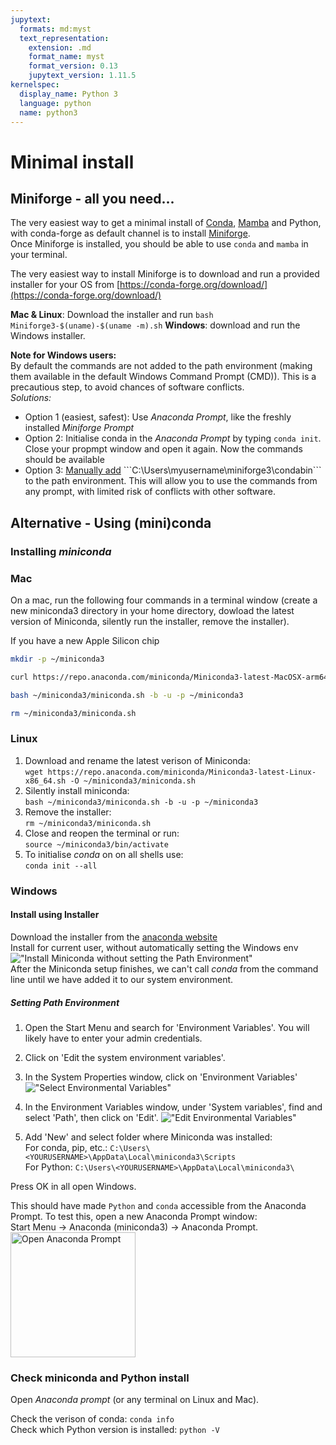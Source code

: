 ```yaml
---
jupytext:
  formats: md:myst
  text_representation:
    extension: .md
    format_name: myst
    format_version: 0.13
    jupytext_version: 1.11.5
kernelspec:
  display_name: Python 3
  language: python
  name: python3
---
```


# Minimal install 

## Miniforge - all you need...

The very easiest way to get a minimal install of [Conda](https://conda.io/), [Mamba](https://github.com/mamba-org/mamba) and Python, with conda-forge as default channel is to install [Miniforge](https://github.com/conda-forge/miniforge).  
Once Miniforge is installed, you should be able to use ```conda``` and ```mamba``` in your terminal.  

The very easiest way to install Miniforge is to download and run a provided installer for your OS  from [https://conda-forge.org/download/](https://conda-forge.org/download/)  

**Mac & Linux**: Download the installer and run ```bash Miniforge3-$(uname)-$(uname -m).sh```
**Windows**: download and run the Windows installer.  

**Note for Windows users:**  
By default the commands are not added to the path environment (making them available in the default Windows Command Prompt (CMD)). This is a precautious step, to avoid chances of software conflicts.  
*Solutions:*  

* Option 1 (easiest, safest): Use *Anaconda Prompt*, like the freshly installed *Miniforge Prompt*
* Option 2: Initialise conda in the *Anaconda Prompt* by typing ```conda init```. Close your propmpt window and open it again. Now the commands should be available
* Option 3: [Manually add](https://learn.microsoft.com/en-us/previous-versions/office/developer/sharepoint-2010/ee537574(v=office.14)#to-add-a-path-to-the-path-environment-variable) ```C:\Users\myusername\miniforge3\condabin``` to the path environment. This will allow you to use the commands from any prompt, with limited risk of conflicts with other software.  

## Alternative - Using (mini)conda

### Installing *miniconda*

### Mac  

On a mac, run the following four commands in a terminal window (create a new miniconda3 directory in your home directory, dowload the latest version of Miniconda, silently run the installer, remove the installer).

If you have a new Apple Silicon chip  

```bash
mkdir -p ~/miniconda3

curl https://repo.anaconda.com/miniconda/Miniconda3-latest-MacOSX-arm64.sh -o ~/miniconda3/miniconda.sh

bash ~/miniconda3/miniconda.sh -b -u -p ~/miniconda3

rm ~/miniconda3/miniconda.sh
```

### Linux

1. Download and rename the latest verison of Miniconda:  
   `wget https://repo.anaconda.com/miniconda/Miniconda3-latest-Linux-x86_64.sh -O ~/miniconda3/miniconda.sh`
2. Silently install miniconda:   
  `bash ~/miniconda3/miniconda.sh -b -u -p ~/miniconda3`  
3. Remove the installer:  
  `rm ~/miniconda3/miniconda.sh`  
4. Close and reopen the terminal or run:  
  `source ~/miniconda3/bin/activate`   
5. To initialise *conda* on  on all shells use:  
  `conda init --all`  

### Windows  
#### Install using Installer
Download the installer from the [anaconda website](https://repo.anaconda.com/miniconda/Miniconda3-latest-Windows-x86_64.exe)  
Install for current user, without automatically setting the Windows env 
!["Install Miniconda without setting the Path Environment"](./python_install_files/miniconda_win_install.PNG)  
After the Miniconda setup finishes, we can't call *conda* from the command line until we have added it to our system environment.  

##### Setting Path Environment
1. Open the Start Menu and search for 'Environment Variables'. You will likely have to enter your admin credentials.
2. Click on 'Edit the system environment variables'.
3. In the System Properties window, click on 'Environment Variables'  
!["Select Environmental Variables"](./python_install_files/windows_env_var_01.jpeg)  
4. In the Environment Variables window, under 'System variables', find and select 'Path', then click on 'Edit'.
!["Edit Environmental Variables"](./python_install_files/windows_env_var_02.jpeg)  

5. Add 'New' and select folder where Miniconda was installed:  
For conda, pip, etc.: `C:\Users\<YOURUSERNAME>\AppData\Local\miniconda3\Scripts`  
For Python: `C:\Users\<YOURUSERNAME>\AppData\Local\miniconda3\`  

Press OK in all open Windows.  

This should have made `Python` and `conda` accessible from the Anaconda Prompt. To test this, open a new Anaconda Prompt window:  
Start Menu -> Anaconda (miniconda3) -> Anaconda Prompt.  
<img src="anaconda_prompt.png" alt = "Open Anaconda Prompt" width="200">  

### Check miniconda and Python install

Open *Anaconda prompt* (or any terminal on Linux and Mac).  

Check the verison of conda: `conda info`   
Check which Python version is installed: `python -V`    
